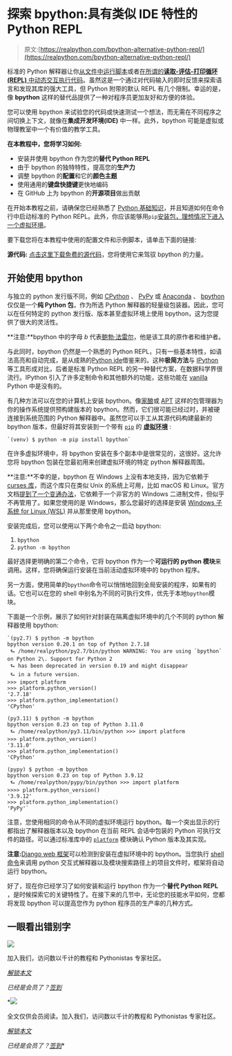 # 探索 bpython:具有类似 IDE 特性的 Python REPL

> 原文:[https://realpython.com/bpython-alternative-python-repl/](https://realpython.com/bpython-alternative-python-repl/)

标准的 Python 解释器让你[从文件中运行脚本](https://realpython.com/run-python-scripts/)或者[在所谓的**读取-评估-打印循环(REPL)** 中动态交互执行代码](https://realpython.com/interacting-with-python/)。虽然这是一个通过对代码输入的即时反馈来探索语言和发现其库的强大工具，但 Python 附带的默认 REPL 有几个限制。幸运的是，像 **bpython** 这样的替代品提供了一种对程序员更加友好和方便的体验。

您可以使用 bpython 来试验您的代码或快速测试一个想法，而无需在不同程序之间切换上下文，就像在**集成开发环境(IDE)** 中一样。此外，bpython 可能是虚拟或物理教室中一个有价值的教学工具。

**在本教程中，您将学习如何:**

*   安装并使用 bpython 作为您的**替代 Python REPL**
*   由于 bpython 的独特特性，提高您的**生产力**
*   调整 bpython 的**配置**和它的**颜色主题**
*   使用通用的**键盘快捷键**更快地编码
*   在 GitHub 上为 bpython 的**开源项目**做出贡献

在开始本教程之前，请确保您已经熟悉了 [Python 基础知识](https://realpython.com/products/python-basics-book/)，并且知道如何在命令行中启动标准的 Python REPL。此外，你应该能够用`pip`[安装包，理想情况下进入一个](https://realpython.com/what-is-pip/)[虚拟环境](https://realpython.com/python-virtual-environments-a-primer/)。

要下载您将在本教程中使用的配置文件和示例脚本，请单击下面的链接:

**源代码:** [点击这里下载免费的源代码](https://realpython.com/bonus/bpython-alternative-python-repl-code/)，您将使用它来驾驭 bpython 的力量。

## 开始使用 bpython

与独立的 python 发行版不同，例如 [CPython](https://realpython.com/cpython-source-code-guide/) 、 [PyPy](https://realpython.com/pypy-faster-python/) 或 [Anaconda](https://www.anaconda.com/products/distribution) 、 [bpython](https://pypi.org/project/bpython/) 仅仅是一个**纯 Python 包**，作为所选 Python 解释器的轻量级包装器。因此，您可以在任何特定的 python 发行版、版本甚至虚拟环境上使用 bpython，这为您提供了很大的灵活性。

**注意:**bpython 中的字母 *b* 代表[鲍勃·法雷尔](https://github.com/bobf)，他是该工具的原作者和维护者。

与此同时，bpython 仍然是一个熟悉的 Python REPL，只有一些基本特性，如语法高亮和自动完成，是从成熟的[Python ide](https://realpython.com/python-ides-code-editors-guide/)借鉴来的。这种**极简方法**与 [IPython](https://ipython.org/) 等工具形成对比，后者是标准 Python REPL 的另一种替代方案，在数据科学界很流行。IPython 引入了许多定制命令和其他额外的功能，这些功能在 [vanilla](https://en.wikipedia.org/wiki/Vanilla_software) Python 中是没有的。

有几种方法可以在您的计算机上安装 bpython。像[家酿](https://brew.sh/)或 [APT](https://en.wikipedia.org/wiki/APT_(software)) 这样的包管理器为你的操作系统提供预构建版本的 bpython。然而，它们很可能已经过时，并被硬连接到系统范围的 Python 解释器中。虽然您可以手工从其源代码构建最新的 bpython 版本，但最好将其安装到一个带有 [`pip`](https://realpython.com/what-is-pip/) 的 [**虚拟环境**](https://realpython.com/python-virtual-environments-a-primer/) :

```
`(venv) $ python -m pip install bpython` 
```

在许多虚拟环境中，将 bpython 安装在多个副本中是很常见的，这很好。这允许您将 bpython 包装在您最初用来创建虚拟环境的特定 python 解释器周围。

**注意:**不幸的是，bpython 在 Windows 上没有本地支持，因为它依赖于 [curses 库](https://en.wikipedia.org/wiki/Curses_(programming_library))，而这个库只在类似 Unix 的系统上可用，比如 macOS 和 Linux。官方文档[提到了一个变通办法](https://docs.bpython-interpreter.org/en/latest/windows.html)，它依赖于一个非官方的 Windows 二进制文件，但似乎不再管用了。如果您使用的是 Windows，那么您最好的选择是安装 [Windows 子系统 for Linux (WSL)](https://learn.microsoft.com/en-us/windows/wsl/install) 并从那里使用 bpython。

安装完成后，您可以使用以下两个命令之一启动 bpython:

1.  `bpython`
2.  `python -m bpython`

最好选择更明确的第二个命令，它将 bpython 作为一个**可运行的 python 模块**来调用。这样，您将确保运行安装在当前活动虚拟环境中的 bpython 程序。

另一方面，使用简单的`bpython`命令可以悄悄地回到全局安装的程序，如果有的话。它也可以在您的 shell 中别名为不同的可执行文件，优先于本地`bpython`模块。

下面是一个示例，展示了如何针对封装在隔离虚拟环境中的几个不同的 python 解释器使用 bpython:

```
`(py2.7) $ python -m bpython
bpython version 0.20.1 on top of Python 2.7.18
 ⮑ /home/realpython/py2.7/bin/python WARNING: You are using `bpython` on Python 2\. Support for Python 2
 ⮑ has been deprecated in version 0.19 and might disappear
 ⮑ in a future version.
>>> import platform
>>> platform.python_version()
'2.7.18'
>>> platform.python_implementation()
'CPython'

(py3.11) $ python -m bpython
bpython version 0.23 on top of Python 3.11.0
 ⮑ /home/realpython/py3.11/bin/python >>> import platform
>>> platform.python_version()
'3.11.0'
>>> platform.python_implementation()
'CPython'

(pypy) $ python -m bpython
bpython version 0.23 on top of Python 3.9.12
 ⮑ /home/realpython/pypy/bin/python >>> import platform
>>>> platform.python_version()
'3.9.12'
>>> platform.python_implementation()
'PyPy'` 
```

注意，您使用相同的命令从不同的虚拟环境运行 bpython。每一个突出显示的行都指出了解释器版本以及 bpython 在当前 REPL 会话中包装的 Python 可执行文件的路径。可以通过标准库中的 [`platform`](https://docs.python.org/3/library/platform.html) 模块确认 Python 版本及其实现。

**注意:**[Django web 框架](https://realpython.com/django-setup/)可以检测到安装在虚拟环境中的 bpython。当您执行 [shell 命令](https://docs.djangoproject.com/en/4.1/ref/django-admin/#shell)来调用 python 交互式解释器以及模块搜索路径上的项目文件时，框架将自动运行 bpython。

好了，现在你已经学习了如何安装和运行 bpython 作为一个**替代 Python REPL** ，是时候探索它的关键特性了。在接下来的几节中，无论您的技能水平如何，您都将发现 bpython 可以提高您作为 python 程序员的生产率的几种方式。

## 一眼看出错别字

![](../Images/ffcd460964ede470a1b18d280ef88bda.png)

加入我们，访问数以千计的教程和 Pythonistas 专家社区。

[*解锁本文*](/account/join/?utm_source=rp_article_preview&utm_content=bpython-alternative-python-repl)

*已经是会员了？[签到](/account/login/)*

 *![](../Images/ffcd460964ede470a1b18d280ef88bda.png)

全文仅供会员阅读。加入我们，访问数以千计的教程和 Pythonistas 专家社区。

[*解锁本文*](/account/join/?utm_source=rp_article_preview&utm_content=bpython-alternative-python-repl)

*已经是会员了？[签到](/account/login/)**